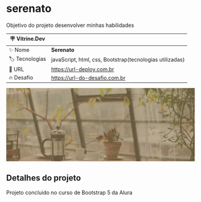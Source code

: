 # serenato

Objetivo do projeto desenvolver minhas habilidades

| :placard: Vitrine.Dev |     |
| -------------  | --- |
| :sparkles: Nome        | **Serenato**
| :label: Tecnologias | javaScript, html, css, Bootstrap(tecnologias utilizadas)
| :rocket: URL         | https://url-deploy.com.br
| :fire: Desafio     | https://url-do-desafio.com.br

<!-- Inserir imagem com a #vitrinedev ao final do link -->
![meteora](https://github.com/stanleyshensantos/senrenato-site/blob/main/assets/banner-1.png#vitrinedev)

## Detalhes do projeto
Projeto concluido no curso de Bootstrap 5 da Alura
